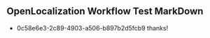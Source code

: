## OpenLocalization Workflow Test MarkDown
* 0c58e6e3-2c89-4903-a506-b897b2d5fcb9 thanks!

<!--HONumber=Aug16_HO4-->


